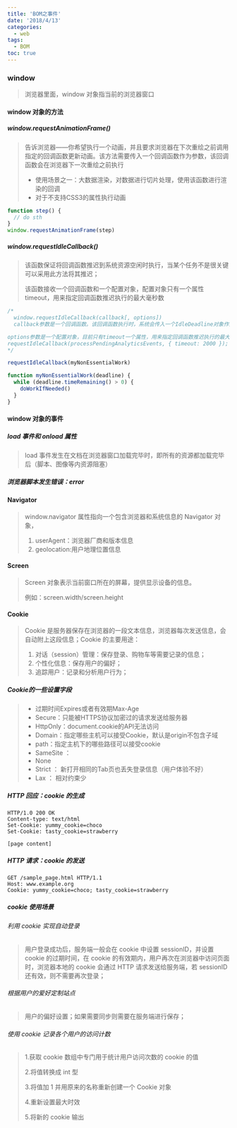 ```yaml
---
title: 'BOM之事件'
date: '2018/4/13'
categories:
  - web
tags:
  - BOM
toc: true
---
```


### window

> 浏览器里面，window 对象指当前的浏览器窗口

#### window 对象的方法

<!--more-->

##### window.requestAnimationFrame()

> 告诉浏览器——你希望执行一个动画，并且要求浏览器在下次重绘之前调用指定的回调函数更新动画。该方法需要传入一个回调函数作为参数，该回调函数会在浏览器下一次重绘之前执行
>
> + 使用场景之一：大数据渲染，对数据进行切片处理，使用该函数进行渲染的回调
> + 对于不支持CSS3的属性执行动画

```javascript
function step() {
  // do sth
}
window.requestAnimationFrame(step)
```

#####  window.requestIdleCallback()

> 该函数保证将回调函数推迟到系统资源空闲时执行，当某个任务不是很关键可以采用此方法将其推迟；
>
> 该函数接收一个回调函数和一个配置对象，配置对象只有一个属性 timeout，用来指定回调函数推迟执行的最大毫秒数

```javascript
/*
  window.requestIdleCallback(callback[, options])
  callback参数是一个回调函数。该回调函数执行时，系统会传入一个IdleDeadline对象作为参数。IdleDeadline对象有一个     didTimeout属性（布尔值，表示是否为超时调用）和一个timeRemaining()方法（返回该空闲时段剩余的毫秒数）。

options参数是一个配置对象，目前只有timeout一个属性，用来指定回调函数推迟执行的最大毫秒数。该参数可选。
requestIdleCallback(processPendingAnalyticsEvents, { timeout: 2000 }); 设置timeout，要求必须在未来2秒内执行
*/

requestIdleCallback(myNonEssentialWork)

function myNonEssentialWork(deadline) {
  while (deadline.timeRemaining() > 0) {
    doWorkIfNeeded()
  }
}
```



#### window 对象的事件

#####  load 事件和 onload 属性

> load 事件发生在文档在浏览器窗口加载完毕时，即所有的资源都加载完毕后（脚本、图像等内资源阻塞）

##### 浏览器脚本发生错误：error



#### Navigator

> window.navigator 属性指向一个包含浏览器和系统信息的 Navigator 对象，
>
> 1. userAgent：浏览器厂商和版本信息
> 2. geolocation:用户地理位置信息



#### Screen

> Screen 对象表示当前窗口所在的屏幕，提供显示设备的信息。
>
> 例如：screen.width/screen.height



#### Cookie

> Cookie 是服务器保存在浏览器的一段文本信息，浏览器每次发送信息，会自动附上这段信息；Cookie 的主要用途：
>
> 1. 对话（session）管理：保存登录、购物车等需要记录的信息；
> 2. 个性化信息：保存用户的偏好；
> 3. 追踪用户：记录和分析用户行为；

##### Cookie的一些设置字段

>+ 过期时间Expires或者有效期Max-Age
>+ Secure：只能被HTTPS协议加密过的请求发送给服务器
>+ HttpOnly：document.cookie的API无法访问
>+ Domain：指定哪些主机可以接受Cookie，默认是origin不包含子域
>+ path：指定主机下的哪些路径可以接受cookie
>+ SameSite ： 
>  + None
>  + Strict ： 新打开相同的Tab页也丢失登录信息（用户体验不好）
>  + Lax ： 相对约束少

#####  HTTP 回应：cookie 的生成

```http
HTTP/1.0 200 OK
Content-type: text/html
Set-Cookie: yummy_cookie=choco
Set-Cookie: tasty_cookie=strawberry

[page content]
```

#####  HTTP 请求：cookie 的发送

```http
GET /sample_page.html HTTP/1.1
Host: www.example.org
Cookie: yummy_cookie=choco; tasty_cookie=strawberry
```

##### cookie 使用场景

###### 利用 cookie 实现自动登录

> 用户登录成功后，服务端一般会在 cookie 中设置 sessionID，并设置 cookie 的过期时间，在 cookie 的有效期内，用户再次在浏览器中访问页面时，浏览器本地的 cookie 会通过 HTTP 请求发送给服务端，若 sessionID 还有效，则不需要再次登录；

###### 根据用户的爱好定制站点

> 用户的偏好设置；如果需要同步则需要在服务端进行保存；

###### 使用 cookie 记录各个用户的访问计数

> 1.获取 cookie 数组中专门用于统计用户访问次数的 cookie 的值 
>
> 2.将值转换成 int 型 
>
> 3.将值加 1 并用原来的名称重新创建一个 Cookie 对象
>
>  4.重新设置最大时效 
>
> 5.将新的 cookie 输出
